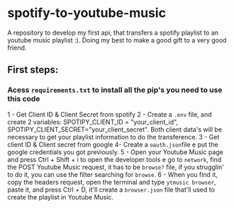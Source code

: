 # spotify-to-youtube-music
A repository to develop my first api, that transfers a spotify playlist to an youtube music playlist :).  Doing my best to make a good gift to a very good friend. 

## First steps:

   ### Acess `requirements.txt` to install all the pip's you need to use this code

   1 - Get Client ID & Client Secret from spotify
   2 - Create a `.env` file, and create 2 variables: SPOTIPY_CLIENT_ID = "your_client_id", SPOTIPY_CLIENT_SECRET="your_client_secret". Both client data's will be necessary to get your playlist information to do the transference.
   3 - Get client ID & Client secret from google
   4- Create a `oauth.json`file e put the google credentials you got previously.
   5 - Open your Youtube Music page and press Ctrl + Shift + i to open the developer tools e go to `network`, find the POST Youtube Music request, it has to be `browse?` file, if you strugglin' to do it, you can use the filter searching for `browse`.
   6 - When you find it, copy the headers request, open the terminal and type `ytmusic browser`, paste it, and press Ctrl + D, it'll create a `browser.json` file that'll used to create the playlist in Youtube Music.


